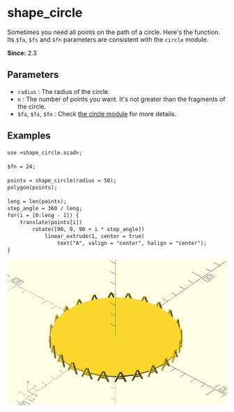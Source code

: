 # shape_circle

Sometimes you need all points on the path of a circle. Here's the function. Its `$fa`, `$fs` and `$fn` parameters are consistent with the `circle` module.

**Since:** 2.3

## Parameters

- `radius` : The radius of the circle.
- `n` : The number of points you want. It's not greater than the fragments of the circle.
- `$fa`, `$fs`, `$fn` : Check [the circle module](https://en.wikibooks.org/wiki/OpenSCAD_User_Manual/Using_the_2D_Subsystem#circle) for more details.

## Examples

    use <shape_circle.scad>;

	$fn = 24;
	
	points = shape_circle(radius = 50);
	polygon(points);
	
	leng = len(points);
	step_angle = 360 / leng;
	for(i = [0:leng - 1]) {
	    translate(points[i]) 
	        rotate([90, 0, 90 + i * step_angle]) 
	            linear_extrude(1, center = true) 
	                text("A", valign = "center", halign = "center");
	}

![shape_circle](images/lib3x-circle_path-1.JPG)